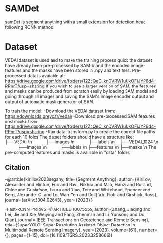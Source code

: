 # SAMDet

samDet is segment anything with a small extension for detection head following RCNN method.

# Dataset
VEDAI dataset is used and to make the training process quick the dataset have already been pre-processed by SAM-b and the encoded image-features and the masks have been stored in .npy and text files. Pre-processed data is avaiable at: https://drive.google.com/drive/folders/12ZcQeC_knOVRW1uUkOFiJYP6d4-PPnrT?usp=sharing
If you wish to use a larger version of SAM, the features and masks can be produced from scratch easily by loading SAM model and going through all images and saving the SAM's image encoder output and output of automatic mask generator of SAM.

To train the model:
-Download the VEDAI dataset from: https://downloads.greyc.fr/vedai/
-Download pre-processed SAM features and masks from https://drive.google.com/drive/folders/12ZcQeC_knOVRW1uUkOFiJYP6d4-PPnrT?usp=sharing
-Run data-transform.py to create the correct file paths for each 10 folds
The datset folders should have a structure like:
  ├──VEDAI \n
      ├──images  \n
      ├──labels   \n
  ├──VEDAI_1024  \n
      ├──images   \n
      ├──labels   \n
      ├──features   \n
      ├──masks  \n
The pre-computed features and masks is available in "data" folder.

## Citation

-@article{kirillov2023segany,
  title={Segment Anything},
  author={Kirillov, Alexander and Mintun, Eric and Ravi, Nikhila and Mao, Hanzi and Rolland, Chloe and Gustafson, Laura and Xiao, Tete and Whitehead, Spencer and Berg, Alexander C. and Lo, Wan-Yen and Doll{\'a}r, Piotr and Girshick, Ross},
  journal={arXiv:2304.02643},
  year={2023}
}

-Fast-RCNN
-Yolov5
-@ARTICLE{10075555,
  author={Zhang, Jiaqing and Lei, Jie and Xie, Weiying and Fang, Zhenman and Li, Yunsong and Du, Qian},
  journal={IEEE Transactions on Geoscience and Remote Sensing}, 
  title={SuperYOLO: Super Resolution Assisted Object Detection in Multimodal Remote Sensing Imagery}, 
  year={2023},
  volume={61},
  number={},
  pages={1-15},
  doi={10.1109/TGRS.2023.3258666}}